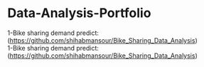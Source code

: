 # Data-Analysis-Portfolio
1-Bike sharing demand predict: (https://github.com/shihabmansour/Bike_Sharing_Data_Analysis) <br />
1-Bike sharing demand predict: (https://github.com/shihabmansour/Bike_Sharing_Data_Analysis) 



